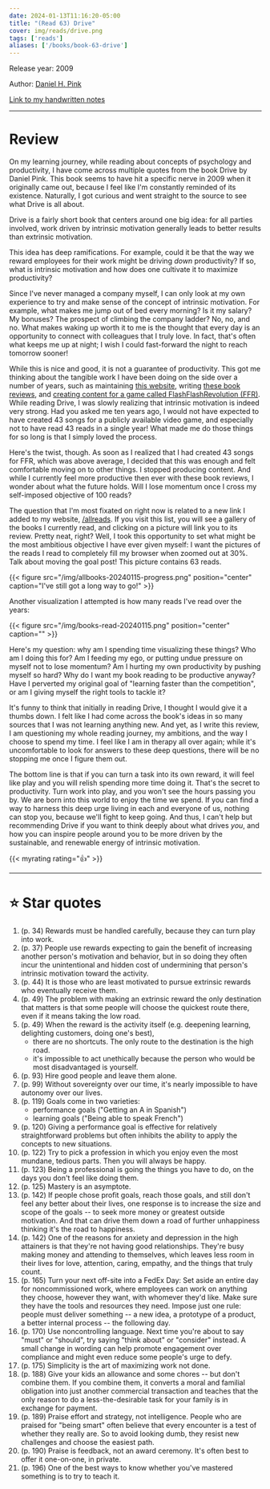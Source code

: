 ```yaml
---
date: 2024-01-13T11:16:20-05:00
title: "(Read 63) Drive"
cover: img/reads/drive.png
tags: ['reads']
aliases: ['/books/book-63-drive']
---
```


Release year: 2009

Author: [Daniel H. Pink](danpink.com)

[Link to my handwritten notes](https://drive.google.com/file/d/1ZR4_TSLeQygKVgKeIK54EJXH2E0t83xi/view?usp=sharing)

---

# Review

On my learning journey, while reading about concepts of psychology and
productivity, I have come across multiple quotes from
the book Drive by Daniel Pink. This book seems to have hit a specific
nerve in 2009 when it originally came out, because I feel like I'm
constantly reminded of its existence. Naturally, I got curious and went
straight to the source to see what Drive is all about.

Drive is a fairly short book that centers around one big idea: for all
parties involved, work driven by intrinsic
motivation generally leads to better results than extrinsic motivation.

This idea has deep ramifications. For example, could it be that the way
we reward employees for their work might be driving *down* productivity?
If so, what is intrinsic motivation and how does one cultivate it to
maximize productivity?

Since I've never managed a company myself, I can only look at my own
experience to try and make sense of the concept of intrinsic motivation.
For example, what makes me jump out of bed every morning? Is it my
salary? My bonuses? The prospect of climbing the company ladder? No, no, and no. What makes waking up worth it to me is the thought that
every day is an opportunity to connect with colleagues that I truly love. In fact, that's
often what keeps me up at night; I wish I could fast-forward the night
to reach tomorrow sooner!

While this is nice and good, it is not a guarantee of productivity.
This got me thinking about the tangible work I have been doing on the side over a
number of years, such as maintaining [this
website](https://felixleger.com), writing [these book reviews](/reads),
and [creating content for a game called
FlashFlashRevolution (FFR)](https://felixleger.com/posts/2022/01/i-should-stop-comparing-myself-to-others/).
While reading Drive, I was slowly realizing that intrinsic motivation is
indeed very strong. Had you asked me ten years ago, I would not have
expected to have created 43 songs for a publicly available video game,
and especially not to have read 43 reads in a single year! What made me
do those things for so long is that I simply loved the process.

Here's the twist, though. As soon as I realized that I had created 43
songs for FFR, which was above average, I decided that this was enough
and felt comfortable moving on to other things. I stopped producing
content. And while I currently feel more productive then ever with these book reviews,
I wonder about what the future holds. Will I lose momentum once I cross
my self-imposed objective of 100 reads?

The question that I'm most fixated on right now is related to a new link
I added to my website, [/allreads](/allreads). If you visit this list,
you will see a gallery of the books I currently read, and clicking on a
picture will link you to its review. Pretty neat, right? Well, I took
this opportunity to set what might be the most ambitious
objective I
have ever given myself: I want the pictures of the reads I read to
completely fill my browser when zoomed out at 30%. Talk about moving the
goal post! This picture contains 63 reads.

{{< figure src="/img/allbooks-20240115-progress.png" position="center" caption="I've still got a long way to go!" >}}

Another visualization I attempted is how many reads I've read over the
years:

{{< figure src="/img/books-read-20240115.png" position="center" caption="" >}}


Here's my question: why am I spending time visualizing these things? Who
am I doing this for? Am I feeding my ego, or putting undue pressure on
myself not to lose momentum? Am I hurting my own productivity by pushing myself so hard?
Why do I want my book reading to be productive anyway? Have I perverted my
original goal of "learning faster than the competition", or am I giving
myself the right tools to tackle it?

It's funny to think that initially in reading Drive, I thought I would
give it a thumbs down. I felt like I had come across the book's ideas in
so many sources that I was not learning anything new. And yet, as I
write this review, I am questioning my whole reading journey, my
ambitions, and the way I choose to spend my time. I feel like I am in
therapy all over again; while it's uncomfortable to look for answers to
these deep questions, there will be no stopping me once I figure them
out.

The bottom line is that if you can turn a task into its own reward, it
will feel like play and you will relish spending more time doing it.
That's the secret to productivity. Turn work into play, and you won't
see the hours passing you by. We are born into this world to enjoy the
time we spend. If you can find a way to harness this deep urge living in
each and everyone of us, nothing can stop you, because we'll fight to
keep going. And thus, I can't help but recommending Drive if you want to think
deeply about what drives *you*, and how you can inspire people around
you to be more driven by the sustainable, and renewable energy of
intrinsic motivation.

{{< myrating rating="👍" >}}

---

# :star: Star quotes

1. (p. 34) Rewards must be handled carefully, because they can turn play into work.
1. (p. 37) People use rewards expecting to gain the benefit of
   increasing another person's motivation and behavior, but in so doing
   they often incur the unintentional and hidden cost of undermining
   that person's intrinsic motivation toward the activity.
1. (p. 44) It is those who are least motivated to pursue extrinsic
   rewards who eventually receive them.
1. (p. 49) The problem with making an extrinsic reward the only
   destination that matters is that some people will choose the quickest
   route there, even if it means taking the low road.
1. (p. 49) When the reward is the activity itself (e.g. deepening
   learning, delighting customers, doing one's best),
    - there are no shortcuts. The only route to the destination is the
      high road.
    - it's impossible to act unethically because the person who would be
      most disadvantaged is yourself.
1. (p. 93) Hire good people and leave them alone.
1. (p. 99) Without sovereignty over our time, it's nearly impossible to
   have autonomy over our lives.
1. (p. 119) Goals come in two varieties:
    - performance goals ("Getting an A in Spanish")
    - learning goals ("Being able to speak French")
1. (p. 120) Giving a performance goal is effective for relatively
   straightforward problems but often inhibits the ability to apply the
   concepts to new situations.
1. (p. 122) Try to pick a profession in which you enjoy even the most
   mundane, tedious parts. Then you will always be happy.
1. (p. 123) Being a professional is going the things you have to do, on
   the days you don't feel like doing them.
1. (p. 125) Mastery is an asymptote.
1. (p. 142) If people chose profit goals, reach those goals, and still
   don't feel any better about their lives, one response is to increase
   the size and scope of the goals -- to seek more money or greatest
   outside motivation. And that can drive them down a road of further
   unhappiness thinking it's the road to happiness.
1. (p. 142) One of the reasons for anxiety and depression in the high
   attainers is that they're not having good relationships. They're busy
   making money and attending to themselves, which leaves less room in
   their lives for love, attention, caring, empathy, and the things that truly count.
1. (p. 165) Turn your next off-site into a FedEx Day: Set aside an
   entire day for noncommissioned work, where employees can work on
   anything they choose, however they want, with whomever they'd like.
   Make sure they have the tools and resources they need. Impose just
   one rule: people must deliver something -- a new idea, a prototype of
   a product, a better internal process -- the following day.
1. (p. 170) Use noncontrolling language. Next time you're about to say
   "must" or "should", try saying "think about" or "consider" instead. A
   small change in wording can help promote engagement over compliance
   and might even reduce some people's urge to defy.
1. (p. 175) Simplicity is the art of maximizing work not done.
1. (p. 188) Give your kids an allowance and some chores -- but don't
   combine them. If you combine them, it converts a moral and familial
   obligation into just another commercial transaction and teaches that
   the only reason to do a less-the-desirable task for your family is in
   exchange for payment.
1. (p. 189) Praise effort and strategy, not intelligence. People who are
   praised for "being smart" often believe that every encounter is a
   test of whether they really are. So to avoid looking dumb, they
   resist new challenges and choose the easiest path.
1. (p. 190) Praise is feedback, not an award ceremony. It's often best
   to offer it one-on-one, in private.
1. (p. 196) One of the best ways to know whether you've mastered something
is to try to teach it.
